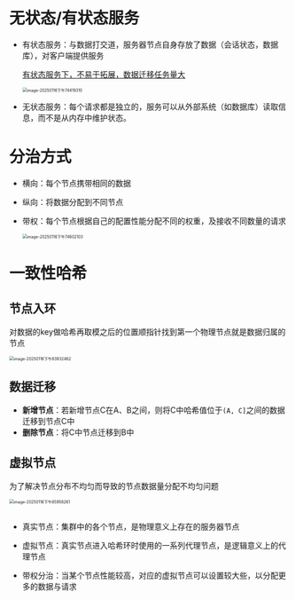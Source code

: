 

# 无状态/有状态服务

- 有状态服务：与数据打交道，服务器节点自身存放了数据（会话状态，数据库），对客户端提供服务

  <u>有状态服务下，不易于拓展，数据迁移任务量大</u>

  <img src="https://typora-dusong.oss-cn-chengdu.aliyuncs.com/image-20250116%E4%B8%8B%E5%8D%8874419310.png" alt="image-20250116下午74419310" style="zoom:50%;" />

- 无状态服务：每个请求都是独立的，服务可以从外部系统（如数据库）读取信息，而不是从内存中维护状态。

# 分治方式

- 横向：每个节点携带相同的数据

- 纵向：将数据分配到不同节点

- 带权：每个节点根据自己的配置性能分配不同的权重，及接收不同数量的请求

  <img src="https://typora-dusong.oss-cn-chengdu.aliyuncs.com/image-20250116%E4%B8%8B%E5%8D%8874602103.png" alt="image-20250116下午74602103" style="zoom:50%;" />





# 一致性哈希

## 节点入环

对数据的key做哈希再取模之后的位置顺指针找到第一个物理节点就是数据归属的节点

<img src="https://typora-dusong.oss-cn-chengdu.aliyuncs.com/image-20250116%E4%B8%8B%E5%8D%8883932462.png" alt="image-20250116下午83932462" style="zoom:50%;" />

## 数据迁移

- **新增节点**：若新增节点C在A、B之间，则将C中哈希值位于`(A, C]`之间的数据迁移到节点C中
- **删除节点**：将C中节点迁移到B中



## 虚拟节点

为了解决节点分布不均匀而导致的节点数据量分配不均匀问题

<img src="https://typora-dusong.oss-cn-chengdu.aliyuncs.com/image-20250116%E4%B8%8B%E5%8D%8885958261.png" alt="image-20250116下午85958261" style="zoom:50%;" />

## 

- 真实节点：集群中的各个节点，是物理意义上存在的服务器节点
-  虚拟节点：真实节点进入哈希环时使用的一系列代理节点，是逻辑意义上的代理节点

- 带权分治：当某个节点性能较高，对应的虚拟节点可以设置较大些，以分配更多的数据与请求

